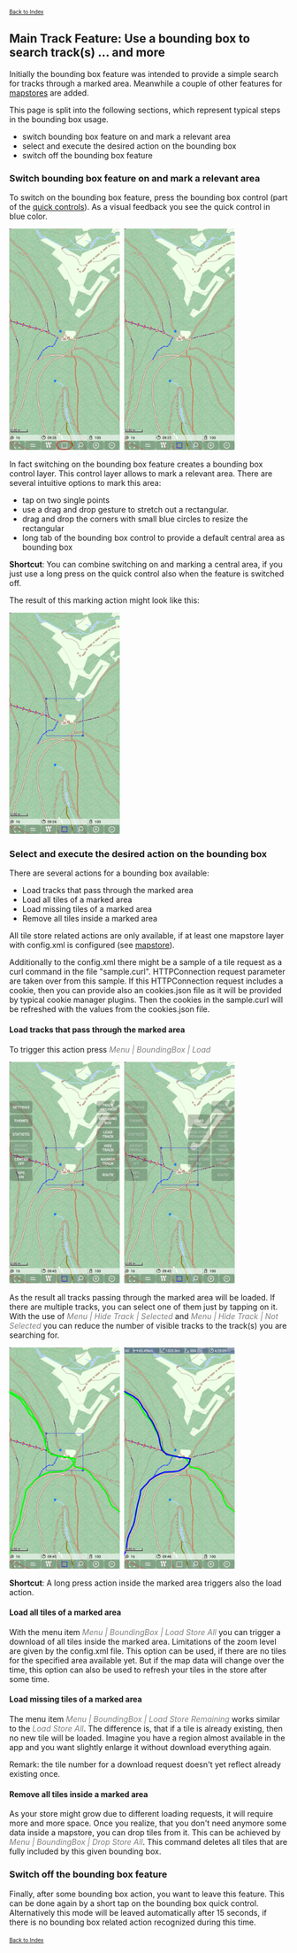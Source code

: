 <small><small>[Back to Index](../../../index.md)</small></small>

## Main Track Feature: Use a bounding box to search track(s) ... and more

Initially the bounding box feature was intended to provide a simple search for tracks through a marked area.
Meanwhile a couple of other features for [mapstores](../../MainMapFeatures/MapStore/mapstore.md) are added.

This page is split into the following sections, which represent typical steps in the bounding box usage.
- switch bounding box feature on and mark a relevant area 
- select and execute the desired action on the bounding box
- switch off the bounding box feature 

### Switch bounding box feature on and mark a relevant area
To switch on the bounding box feature, press the bounding box control (part of the [quick controls](../../FurtherFeatures/QuickControl/qcs_tracks.md)).
As a visual feedback you see the quick control in blue color.

<img src="./bb_m1.png" width="200" />&nbsp;
<img src="./bb_m2.png" width="200" />&nbsp;

In fact switching on the bounding box feature creates a bounding box control layer. This control layer allows to mark a relevant area.
There are several intuitive options to mark this area:
- tap on two single points 
- use a drag and drop gesture to stretch out a rectangular.
- drag and drop the corners with small blue circles to resize the rectangular
- long tab of the bounding box control to provide a default central area as bounding box 

**Shortcut**: You can combine switching on and marking a central area, if you just use a long press on the quick control also when the feature is switched off. 
 
The result of this marking action might look like this:

<img src="./bb_m3.png" width="200" />&nbsp;

### Select and execute the desired action on the bounding box

There are several actions for a bounding box available:

- Load tracks that pass through the marked area
- Load all tiles of a marked area
- Load missing tiles of a marked area
- Remove all tiles inside a marked area

All tile store related actions are only available, if at least one mapstore layer with config.xml is configured 
(see  [mapstore](../../MainMapFeatures/MapStore/mapstore.md)).

Additionally to the config.xml there might be a sample of a tile request as a curl command in the file "sample.curl". HTTPConnection request 
parameter are taken over from this sample. If this HTTPConnection request includes a cookie, then you can provide also an cookies.json file as 
it will be provided by typical cookie manager plugins. Then the cookies in the sample.curl will be refreshed with the values from the cookies.json file.

#### Load tracks that pass through the marked area

To trigger this action press <span style="color:gray">*Menu | BoundingBox | Load*</span>

<img src="./bb_a1a.png" width="200" />&nbsp;
<img src="./bb_a1b.png" width="200" />&nbsp;

As the result all tracks passing through the marked area will be loaded. If there are multiple tracks, you can select one of them just by tapping on it.
With the use of <span style="color:gray">*Menu | Hide Track | Selected*</span> and <span style="color:gray">*Menu | Hide Track | Not Selected*</span> you
can reduce the number of visible tracks to the track(s) you are searching for.

<img src="./bb_a1c.png" width="200" />&nbsp;
<img src="./bb_a1d.png" width="200" />&nbsp;

**Shortcut**: A long press action inside the marked area triggers also the load action.

#### Load all tiles of a marked area

With the menu item <span style="color:gray">*Menu | BoundingBox | Load Store All*</span> you can trigger a download of all tiles inside the marked area.
Limitations of the zoom level are given by the config.xml file. This option can be used, if there are no tiles for the specified area available yet.
But if the map data will change over the time, this option can also be used to refresh your tiles in the store after some time.

#### Load missing tiles of a marked area

The menu item <span style="color:gray">*Menu | BoundingBox | Load Store Remaining*</span> works similar to the <span style="color:gray">*Load Store All*</span>. 
The difference is, that if a tile is already existing, then no new tile will be loaded.
Imagine you have a region almost available in the app and you want slightly enlarge it without download everything again.

Remark: the tile number for a download request doesn't yet reflect already existing once.

#### Remove all tiles inside a marked area

As your store might grow due to different loading requests, it will require more and more space. Once you realize, that you don't need anymore some data
inside a mapstore, you can drop tiles from it. This can be achieved by <span style="color:gray">*Menu | BoundingBox | Drop Store All*</span>. This command
deletes all tiles that are fully included by this given bounding box.


### Switch off the bounding box feature 

Finally, after some bounding box action, you want to leave this feature. This can be done again by a short tap on the bounding box quick control.
Alternatively this mode will be leaved automatically after 15 seconds, if there is no bounding box related action recognized during this time.


<small><small>[Back to Index](../../../index.md)</small></small>